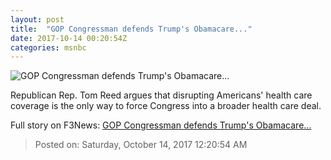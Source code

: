 ```yaml
---
layout: post
title:  "GOP Congressman defends Trump's Obamacare..."
date: 2017-10-14 00:20:54Z
categories: msnbc
---
```


![GOP Congressman defends Trump's Obamacare...](http://media1.s-nbcnews.com/j/MSNBC/Components/Video/201710/2017-10-14T00-24-50-566Z--1280x720.video_1067x600.jpg)

Republican Rep. Tom Reed argues that disrupting Americans' health care coverage is the only way to force Congress into a broader health care deal.


Full story on F3News: [GOP Congressman defends Trump's Obamacare...](http://www.f3nws.com/n/BjFx4B)

> Posted on: Saturday, October 14, 2017 12:20:54 AM
